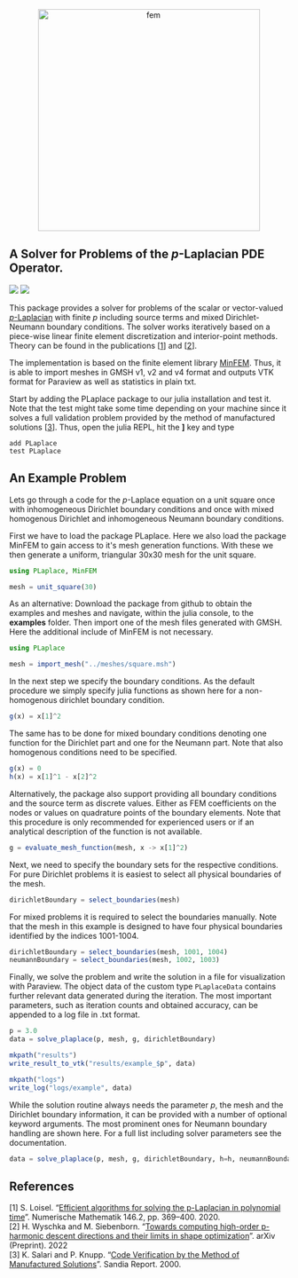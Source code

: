 <center><img src="https://user-images.githubusercontent.com/66529462/184855093-33aca1eb-96a3-447f-adb6-42d2ac0a5a10.png" alt="fem" width="400"/></center>

## A Solver for Problems of the _p_-Laplacian PDE Operator.

[![][test-badge]][test-url]
[![][cov-badge]][cov-url]  

This package provides a solver for problems of the scalar or vector-valued [_p_-Laplacian](https://en.wikipedia.org/wiki/P-Laplacian) with finite _p_ including source terms and mixed Dirichlet-Neumann boundary conditions.
The solver works iteratively based on a piece-wise linear finite element discretization and interior-point methods.
Theory can be found in the publications \[[1](#references)\] and \[[2](#references)\]. 

The implementation is based on the finite element library [MinFEM](https://github.com/msiebenborn/MinFEM.jl).
Thus, it is able to import meshes in GMSH v1, v2 and v4 format and outputs VTK format for Paraview as well as statistics in plain txt.

Start by adding the PLaplace package to our julia installation and test it.
Note that the test might take some time depending on your machine since it solves a full validation problem provided by the method of manufactured solutions \[[3](#references)\].
Thus, open the julia REPL, hit the **]** key and type

```
add PLaplace
test PLaplace
```

## An Example Problem

Lets go through a code for the _p_-Laplace equation on a unit square once with inhomogeneous Dirichlet boundary conditions and once with mixed homogenous Dirichlet and inhomogeneous Neumann boundary conditions.

First we have to load the package PLaplace.
Here we also load the package MinFEM to gain access to it's mesh generation functions.
With these we then generate a uniform, triangular 30x30 mesh for the unit square.

```julia
using PLaplace, MinFEM

mesh = unit_square(30)
```

As an alternative: Download the package from github to obtain the examples and meshes and navigate, within the julia console, to the **examples** folder.
Then import one of the mesh files generated with GMSH.
Here the additional include of MinFEM is not necessary.

```julia
using PLaplace

mesh = import_mesh("../meshes/square.msh")
```

In the next step we specify the boundary conditions.
As the default procedure we simply specify julia functions as shown here for a non-homogenous dirichlet boundary condition. 

```julia
g(x) = x[1]^2
```
The same has to be done for mixed boundary conditions denoting one function for the Dirichlet part and one for the Neumann part. Note that also homogenous conditions need to be specified. 

```julia
g(x) = 0
h(x) = x[1]^1 - x[2]^2
```

Alternatively, the package also support providing all boundary conditions and the source term as discrete values.
Either as FEM coefficients on the nodes or values on quadrature points of the boundary elements.
Note that this procedure is only recommended for experienced users or if an analytical description of the function is not available. 

```julia
g = evaluate_mesh_function(mesh, x -> x[1]^2)
```

Next, we need to specify the boundary sets for the respective conditions.
For pure Dirichlet problems it is easiest to select all physical boundaries of the mesh.

```julia
dirichletBoundary = select_boundaries(mesh)
```

For mixed problems it is required to select the boundaries manually.
Note that the mesh in this example is designed to have four physical boundaries identified by the indices 1001-1004.

```julia
dirichletBoundary = select_boundaries(mesh, 1001, 1004)
neumannBoundary = select_boundaries(mesh, 1002, 1003)
```

Finally, we solve the problem and write the solution in a file for visualization with Paraview.
The object data of the custom type ```PLaplaceData``` contains further relevant data generated during the iteration.
The most important parameters, such as iteration counts and obtained accuracy, can be appended to a log file in .txt format. 

```julia
p = 3.0
data = solve_plaplace(p, mesh, g, dirichletBoundary)

mkpath("results")
write_result_to_vtk("results/example_$p", data)

mkpath("logs")
write_log("logs/example", data)
```

While the solution routine always needs the parameter _p_, the mesh and the Dirichlet boundary information, it can be provided with a number of optional keyword arguments.
The most prominent ones for Neumann boundary handling are shown here.
For a full list including solver parameters see the documentation.

```julia
data = solve_plaplace(p, mesh, g, dirichletBoundary, h=h, neumannBoundary=neumannBoundary)
```

## References

\[1\] S. Loisel. “[Efficient algorithms for solving the p-Laplacian in polynomial time](https://link.springer.com/article/10.1007/s00211-020-01141-z)”. Numerische
Mathematik 146.2, pp. 369–400. 2020.<br/>
\[2\] H. Wyschka and M. Siebenborn. “[Towards computing high-order p-harmonic descent directions and their limits in shape optimization](https://arxiv.org/abs/2208.06897)”. arXiv (Preprint). 2022<br/>
\[3\] K. Salari and P. Knupp. “[Code Verification by the Method of Manufactured Solutions](https://www.osti.gov/biblio/759450-wLI4Ux/native/)”. Sandia Report. 2000.



[test-url]: https://github.com/hwyschka/PLaplace.jl/actions?query=workflow%3Atest
[test-badge]: https://github.com/hwyschka/PLaplace.jl/workflows/test/badge.svg
[cov-url]: https://codecov.io/gh/hwyschka/PLaplace.jl
[cov-badge]: https://codecov.io/gh/hwyschka/PLaplace.jl/coverage.svg
